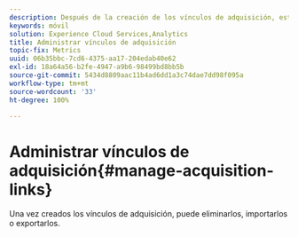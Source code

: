 ```yaml
---
description: Después de la creación de los vínculos de adquisición, estos se pueden eliminar, importar y exportar.
keywords: móvil
solution: Experience Cloud Services,Analytics
title: Administrar vínculos de adquisición
topic-fix: Metrics
uuid: 06b35bbc-7cd6-4375-aa17-204edab40e62
exl-id: 18a64a56-b2fe-4947-a9b6-98499bd8bb5b
source-git-commit: 5434d8809aac11b4ad6dd1a3c74dae7dd98f095a
workflow-type: tm+mt
source-wordcount: '33'
ht-degree: 100%

---
```


# Administrar vínculos de adquisición{#manage-acquisition-links}

Una vez creados los vínculos de adquisición, puede eliminarlos, importarlos o exportarlos.
